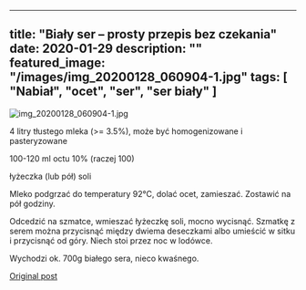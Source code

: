 
---
title: "Biały ser – prosty przepis bez czekania"
date: 2020-01-29
description: ""
featured_image: "/images/img_20200128_060904-1.jpg"
tags: [ "Nabiał", "ocet", "ser", "ser biały" ]
---

<!-- Number 20 -->

![img_20200128_060904-1.jpg](/statystycznakuchnia/images/img_20200128_060904-1.jpg)

4 litry tłustego mleka (&gt;= 3.5%), może być homogenizowane i pasteryzowane

100-120 ml octu 10% (raczej 100)

łyżeczka (lub pół) soli

Mleko podgrzać do temperatury 92°C, dolać ocet, zamieszać. Zostawić na pół godziny.

Odcedzić na szmatce, wmieszać łyżeczkę soli, mocno wycisnąć. Szmatkę z serem można przycisnąć między dwiema deseczkami albo umieścić w sitku i przycisnąć od góry. Niech stoi przez noc w lodówce.

Wychodzi ok. 700g białego sera, nieco kwaśnego.



[Original post](https://statystycznakuchnia.wordpress.com/2020/01/29/bialy-ser-prosty-przepis-bez-czekania/)


